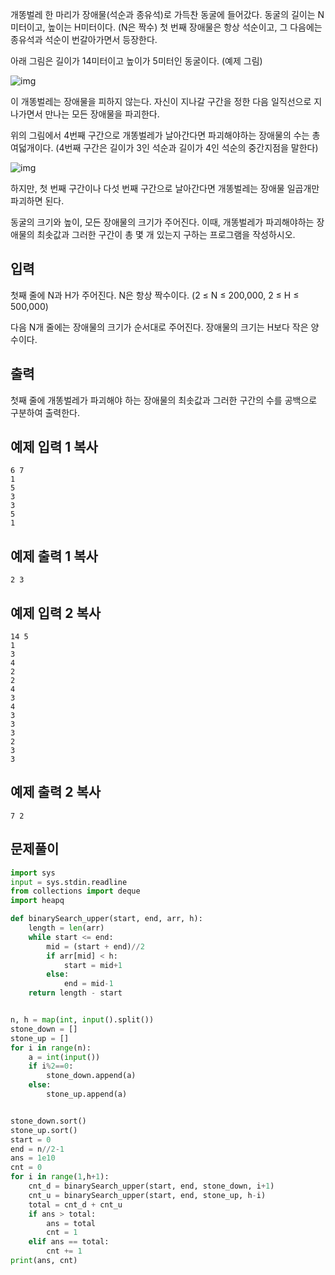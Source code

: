 개똥벌레 한 마리가 장애물(석순과 종유석)로 가득찬 동굴에 들어갔다. 동굴의 길이는 N미터이고, 높이는 H미터이다. (N은 짝수) 첫 번째 장애물은 항상 석순이고, 그 다음에는 종유석과 석순이 번갈아가면서 등장한다.

아래 그림은 길이가 14미터이고 높이가 5미터인 동굴이다. (예제 그림)

![img](https://upload.acmicpc.net/c6fd496d-ccf5-4f9d-a06e-32b121fc6a82/-/preview/)

이 개똥벌레는 장애물을 피하지 않는다. 자신이 지나갈 구간을 정한 다음 일직선으로 지나가면서 만나는 모든 장애물을 파괴한다.

위의 그림에서 4번째 구간으로 개똥벌레가 날아간다면 파괴해야하는 장애물의 수는 총 여덟개이다. (4번째 구간은 길이가 3인 석순과 길이가 4인 석순의 중간지점을 말한다)

![img](https://upload.acmicpc.net/bfcbb94f-0e15-4ff9-b2ef-43e07c7ee503/-/preview/)

하지만, 첫 번째 구간이나 다섯 번째 구간으로 날아간다면 개똥벌레는 장애물 일곱개만 파괴하면 된다.

동굴의 크기와 높이, 모든 장애물의 크기가 주어진다. 이때, 개똥벌레가 파괴해야하는 장애물의 최솟값과 그러한 구간이 총 몇 개 있는지 구하는 프로그램을 작성하시오.

## 입력

첫째 줄에 N과 H가 주어진다. N은 항상 짝수이다. (2 ≤ N ≤ 200,000, 2 ≤ H ≤ 500,000)

다음 N개 줄에는 장애물의 크기가 순서대로 주어진다. 장애물의 크기는 H보다 작은 양수이다.

## 출력

첫째 줄에 개똥벌레가 파괴해야 하는 장애물의 최솟값과 그러한 구간의 수를 공백으로 구분하여 출력한다.

## 예제 입력 1 복사

```
6 7
1
5
3
3
5
1
```

## 예제 출력 1 복사

```
2 3
```

## 예제 입력 2 복사

```
14 5
1
3
4
2
2
4
3
4
3
3
3
2
3
3
```

## 예제 출력 2 복사

```
7 2
```

## 문제풀이

```python
import sys
input = sys.stdin.readline
from collections import deque
import heapq

def binarySearch_upper(start, end, arr, h):
    length = len(arr)
    while start <= end:
        mid = (start + end)//2
        if arr[mid] < h:
            start = mid+1
        else:
            end = mid-1
    return length - start


n, h = map(int, input().split())
stone_down = []
stone_up = []
for i in range(n):
    a = int(input())
    if i%2==0:
        stone_down.append(a)
    else:
        stone_up.append(a)


stone_down.sort()
stone_up.sort()
start = 0
end = n//2-1
ans = 1e10
cnt = 0
for i in range(1,h+1):
    cnt_d = binarySearch_upper(start, end, stone_down, i+1)
    cnt_u = binarySearch_upper(start, end, stone_up, h-i)
    total = cnt_d + cnt_u
    if ans > total:
        ans = total
        cnt = 1
    elif ans == total:
        cnt += 1
print(ans, cnt)
```

